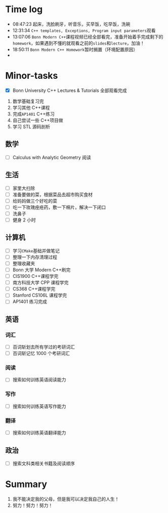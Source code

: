 # Time log

- 08:47:23 起床，洗脸刷牙，听音乐，买早饭，吃早饭，洗碗
- 12:31:34 `C++ templates, Exceptions, Program input parameters`观看
- 13:07:06 `Bonn Modern C++`课程视频已经全部看完，准备开始着手完成剩下的`homework`，如果遇到不懂的就观看之前的`slides`和`lecture`，加油！
- 18:50:11 `Bonn Modern C++ Homework`暂时搁置（环境配置原因）
- 

# Minor-tasks

- [x] Bonn University C++ Lectures & Tutorials 全部观看完成

1. 数学基础复习完
2. 学习其他 C++课程
3. 完成`AP1401` C++练习
4. 自己尝试一些 C++项目做
5. 学习 STL 源码剖析

## 数学

- [ ] Calculus with Analytic Geometry 阅读

## 生活

- [ ] 家里大扫除
- [ ] 准备要做的菜，根据菜品去超市购买食材
- [ ] 给妈妈做三个好吃的菜
- [ ] 吃一下玫瑰痤疮药，敷一下棉片，解决一下闭口
- [ ] 洗鼻子
- [ ] 健身 2 小时

## 计算机

- [ ] 学习`CMake`基础并做笔记
- [ ] 整理一下内存清理过程
- [ ] 整理收藏夹
- [ ] Bonn 大学 Modern C++刷完
- [ ] CIS1900 C++课程学完
- [ ] 南方科技大学 CPP 课程学完
- [ ] CS368 C++课程学完
- [ ] Stanford CS106L 课程学完
- [ ] AP1401 练习完成

## 英语

### 词汇

- [ ] 百词斩划去所有学过的考研词汇
- [ ] 百词斩记忆 1000 个考研词汇

### 阅读

- [ ] 搜索如何训练英语阅读能力

### 写作

- [ ] 搜索如何训练英语写作能力

### 翻译

- [ ] 搜索如何训练英语翻译能力

## 政治

- [ ] 搜索文科类相关书籍及阅读顺序

# Summary

1. 我不能决定我的父母，但是我可以决定我自己的人生！
2. 努力！努力！努力！
